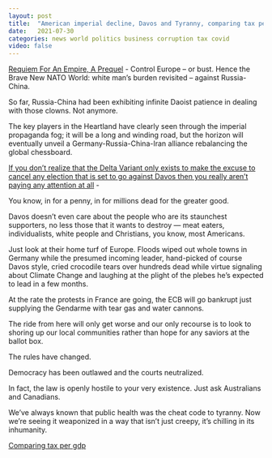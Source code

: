 ```yaml
---
layout: post
title:  "American imperial decline, Davos and Tyranny, comparing tax per GDP"
date:   2021-07-30
categories: news world politics business corruption tax covid
video: false
---
```


[Requiem For An Empire, A Prequel](//www.zerohedge.com/geopolitical/escobar-requiem-empire-prequel) - Control Europe – or bust. Hence the Brave New NATO World: white man’s burden revisited – against Russia-China.

So far, Russia-China had been exhibiting infinite Daoist patience in dealing with those clowns. Not anymore.

The key players in the Heartland have clearly seen through the imperial propaganda fog; it will be a long and winding road, but the horizon will eventually unveil a Germany-Russia-China-Iran alliance rebalancing the global chessboard.

[If you don’t realize that the Delta Variant only exists to make the excuse to cancel any election that is set to go against Davos then you really aren’t paying any attention at all](//www.zerohedge.com/geopolitical/luongo-we-have-entered-eye-davos-storm) - 

You know, in for a penny, in for millions dead for the greater good.

Davos doesn’t even care about the people who are its staunchest supporters, no less those that it wants to destroy — meat eaters, individualists, white people and Christians, you know, most Americans.

Just look at their home turf of Europe. Floods wiped out whole towns in Germany while the presumed incoming leader, hand-picked of course Davos style, cried crocodile tears over hundreds dead while virtue signaling about Climate Change and laughing at the plight of the plebes he’s expected to lead in a few months.

At the rate the protests in France are going, the ECB will go bankrupt just supplying the Gendarme with tear gas and water cannons.

The ride from here will only get worse and our only recourse is to look to shoring up our local communities rather than hope for any saviors at the ballot box.

The rules have changed.

Democracy has been outlawed and the courts neutralized.

In fact, the law is openly hostile to your very existence. Just ask Australians and Canadians.

We’ve always known that public health was the cheat code to tyranny. Now we’re seeing it weaponized in a way that isn’t just creepy, it’s chilling in its inhumanity.

[Comparing tax per gdp](//www.zerohedge.com/economics/tax-gdp-ratio-comparing-tax-systems-around-world)